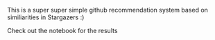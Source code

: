 This is a super super simple github recommendation system based on similiarities in Stargazers :)

Check out the notebook for the results
